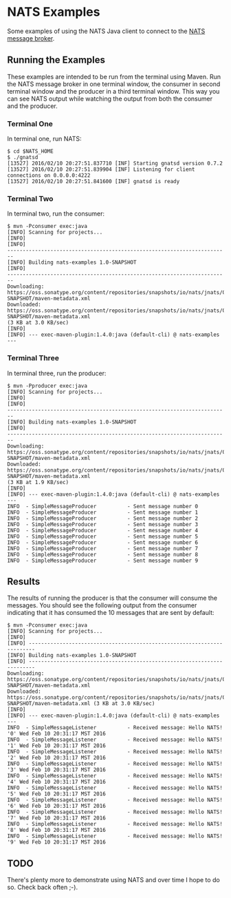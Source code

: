 # NATS Examples

Some examples of using the NATS Java client to connect to the [NATS message broker](http://nats.io/).

## Running the Examples
These examples are intended to be run from the terminal using Maven. Run the
NATS message broker in one terminal window, the consumer in second terminal
window and the producer in a third terminal window. This way you can see NATS
output while watching the output from both the consumer and the producer.

### Terminal One 
In terminal one, run NATS:

```
$ cd $NATS_HOME
$ ./gnatsd
[13527] 2016/02/10 20:27:51.837710 [INF] Starting gnatsd version 0.7.2
[13527] 2016/02/10 20:27:51.839904 [INF] Listening for client connections on 0.0.0.0:4222
[13527] 2016/02/10 20:27:51.841600 [INF] gnatsd is ready
```

### Terminal Two
In terminal two, run the consumer:

```
$ mvn -Pconsumer exec:java
[INFO] Scanning for projects...
[INFO]
[INFO]
------------------------------------------------------------------------
[INFO] Building nats-examples 1.0-SNAPSHOT
[INFO]
------------------------------------------------------------------------
Downloading:
https://oss.sonatype.org/content/repositories/snapshots/io/nats/jnats/0.4.0-SNAPSHOT/maven-metadata.xml
Downloaded:
https://oss.sonatype.org/content/repositories/snapshots/io/nats/jnats/0.4.0-SNAPSHOT/maven-metadata.xml
(3 KB at 3.0 KB/sec)
[INFO]
[INFO] --- exec-maven-plugin:1.4.0:java (default-cli) @ nats-examples ---
```

### Terminal Three
In terminal three, run the producer:

```
$ mvn -Pproducer exec:java
[INFO] Scanning for projects...
[INFO]
[INFO]
------------------------------------------------------------------------
[INFO] Building nats-examples 1.0-SNAPSHOT
[INFO]
------------------------------------------------------------------------
Downloading:
https://oss.sonatype.org/content/repositories/snapshots/io/nats/jnats/0.4.0-SNAPSHOT/maven-metadata.xml
Downloaded:
https://oss.sonatype.org/content/repositories/snapshots/io/nats/jnats/0.4.0-SNAPSHOT/maven-metadata.xml
(3 KB at 1.9 KB/sec)
[INFO]
[INFO] --- exec-maven-plugin:1.4.0:java (default-cli) @ nats-examples ---
INFO  - SimpleMessageProducer          - Sent message number 0
INFO  - SimpleMessageProducer          - Sent message number 1
INFO  - SimpleMessageProducer          - Sent message number 2
INFO  - SimpleMessageProducer          - Sent message number 3
INFO  - SimpleMessageProducer          - Sent message number 4
INFO  - SimpleMessageProducer          - Sent message number 5
INFO  - SimpleMessageProducer          - Sent message number 6
INFO  - SimpleMessageProducer          - Sent message number 7
INFO  - SimpleMessageProducer          - Sent message number 8
INFO  - SimpleMessageProducer          - Sent message number 9
```

## Results
The results of running the producer is that the consumer will consume the messages. You should see the following output from the consumer indicating that it has consumed the 10 messages that are sent by default:

```
$ mvn -Pconsumer exec:java
[INFO] Scanning for projects...
[INFO]
[INFO] ------------------------------------------------------------------------
[INFO] Building nats-examples 1.0-SNAPSHOT
[INFO] ------------------------------------------------------------------------
Downloading: https://oss.sonatype.org/content/repositories/snapshots/io/nats/jnats/0.4.0-SNAPSHOT/maven-metadata.xml
Downloaded: https://oss.sonatype.org/content/repositories/snapshots/io/nats/jnats/0.4.0-SNAPSHOT/maven-metadata.xml (3 KB at 3.0 KB/sec)
[INFO]
[INFO] --- exec-maven-plugin:1.4.0:java (default-cli) @ nats-examples ---
INFO  - SimpleMessageListener          - Received message: Hello NATS! '0' Wed Feb 10 20:31:17 MST 2016
INFO  - SimpleMessageListener          - Received message: Hello NATS! '1' Wed Feb 10 20:31:17 MST 2016
INFO  - SimpleMessageListener          - Received message: Hello NATS! '2' Wed Feb 10 20:31:17 MST 2016
INFO  - SimpleMessageListener          - Received message: Hello NATS! '3' Wed Feb 10 20:31:17 MST 2016
INFO  - SimpleMessageListener          - Received message: Hello NATS! '4' Wed Feb 10 20:31:17 MST 2016
INFO  - SimpleMessageListener          - Received message: Hello NATS! '5' Wed Feb 10 20:31:17 MST 2016
INFO  - SimpleMessageListener          - Received message: Hello NATS! '6' Wed Feb 10 20:31:17 MST 2016
INFO  - SimpleMessageListener          - Received message: Hello NATS! '7' Wed Feb 10 20:31:17 MST 2016
INFO  - SimpleMessageListener          - Received message: Hello NATS! '8' Wed Feb 10 20:31:17 MST 2016
INFO  - SimpleMessageListener          - Received message: Hello NATS! '9' Wed Feb 10 20:31:17 MST 2016
```

## TODO
There's plenty more to demonstrate using NATS and over time I hope to do so. Check back often ;-).